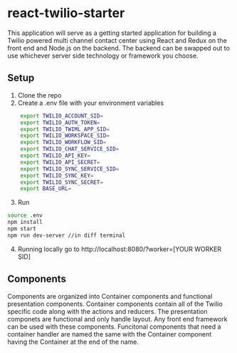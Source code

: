 # react-twilio-starter
This application will serve as a getting started application for building a Twilio powered multi channel contact center using React and Redux on the front end and Node.js on the backend.  The backend can be swapped out to use whichever server side technology or framework you choose.

## Setup
1. Clone the repo
2. Create a .env file with your environment variables
```sh
    export TWILIO_ACCOUNT_SID=
    export TWILIO_AUTH_TOKEN=
    export TWILIO_TWIML_APP_SID=
    export TWILIO_WORKSPACE_SID=
    export TWILIO_WORKFLOW_SID=
    export TWILIO_CHAT_SERVICE_SID=
    export TWILIO_API_KEY=
    export TWILIO_API_SECRET=
    export TWILIO_SYNC_SERVICE_SID=
    export TWILIO_SYNC_KEY=
    export TWILIO_SYNC_SECRET=
    export BASE_URL=
```
3. Run
```sh
source .env
npm install
npm start
npm run dev-server //in diff terminal
```
4. Running locally go to http://localhost:8080/?worker=[YOUR WORKER SID]

## Components
Components are organized into Container components and functional presentation components.  Container components contain all of the Twilio specific code along with the actions and reducers.  The presentation componets are functional and only handle layout.  Any front end framework can be used with these components.  Funcitonal components that need a container handler are named the same with the Container component having the Container at the end of the name.
